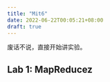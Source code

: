```yaml
---
title: "Mit6"
date: 2022-06-22T00:05:21+08:00
draft: true
---
```


废话不说，直接开始讲实验。

## Lab 1: MapReducez  